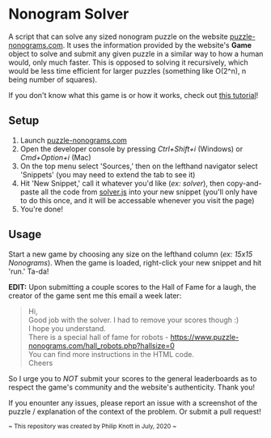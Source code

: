 # Nonogram Solver
A script that can solve any sized nonogram puzzle on the website [puzzle-nonograms.com](https://www.puzzle-nonograms.com). It uses the information provided by the website's **Game** object to solve and submit any given puzzle in a similar way to how a human would, only much faster. This is opposed to solving it recursively, which would be less time efficient for larger puzzles (something like O(2^n), n being number of squares). 

If you don't know what this game is or how it works, check out [this tutorial](https://www.puzzles-mobile.com/nonograms/tutorial)!

## Setup
1. Launch [puzzle-nonograms.com](https://www.puzzle-nonograms.com)
2. Open the developer console by pressing *Ctrl+Shift+i* (Windows) or *Cmd+Option+i* (Mac)
3. On the top menu select 'Sources,' then on the lefthand navigator select 'Snippets' (you may need to extend the tab to see it)
4. Hit 'New Snippet,' call it whatever you'd like (*ex: solver*), then copy-and-paste all the code from [solver.js](https://github.com/Filupnot/js-nonogram/blob/master/solver.js) into your new snippet (you'll only have to do this once, and it will be accessable whenever you visit the page)
5. You're done!

## Usage
Start a new game by choosing any size on the lefthand column (*ex: 15x15 Nonograms*). When the game is loaded, right-click your new snippet and hit 'run.' Ta-da! 

**EDIT:** Upon submitting a couple scores to the Hall of Fame for a laugh, the creator of the game sent me this email a week later: 

> Hi,  
> Good job with the solver. I had to remove your scores though :)  
> I hope you understand.  
> There is a special hall of fame for robots - https://www.puzzle-nonograms.com/hall_robots.php?hallsize=0  
> You can find more instructions in the HTML code.  
> Cheers

So I urge you to *NOT* submit your scores to the general leaderboards as to respect the game's community and the website's authenticity. Thank you!

If you enounter any issues, please report an issue with a screenshot of the puzzle / explanation of the context of the problem. Or submit a pull request!

<sup>~ This repository was created by Philip Knott in July, 2020 ~</sup>
